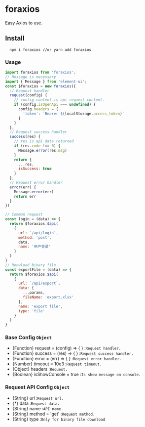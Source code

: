 # foraxios
Easy Axios to use.
## Install

``` node
  npm i foraxios //or yarn add foraxios
```

### Usage

``` js
import foraxios from 'foraxios';
// Message is necessary
import { Message } from 'element-ui';
const $foraxios = new foraxios({
  // Request handler
  request(config) {
    // config content is api request content.
    if (config.isOpenApi === undefined) {
      config.headers = {
        'token': `Bearer ${localStorage.access_token}`
      }
    }
  },
  // Request success handler
  success(res) {
    // res is api data returned
    if (res.code !== 0) {
      Message.error(res.msg)
    }
    return {
      ...res,
      isSuccess: true
    }
  },
  // Request error handler
  error(err) {
    Message.error(err)
    return err
  }
})

// Common request
const login = (data) => {
  return $foraxios.$api(
    {
      url: `/api/login`,
      method: 'post',
      data,
      name: '用户登录'
    }
  )
}
// Donwload binary file
const exportFile = (data) => {
  return $foraxios.$api(
    {
      url: `/api/export`,
      data: {
        ...params,
        fileName: 'export.xlsx'
      },
      name: 'export file',
      type: 'file'
    }
  )
}
```


### Base Config `Object`
  - {Function} request = (config) => { } :`Request handler.`
  - {Function} success = (res) => { } :`Request success handler.`
  - {Function} error = (err) => { } :`Request error handler.`
  - {Number} timeout = 10e3 :`Request timeout.`
  - {Object} headers  :`Request.`
  - {Boolean} isShowConsole = true :`Is show message on console.`

### Request API Config `Object`
  - {String} url  :`Request url.`
  - {*} data  :`Request data.`
  - {String} name  :`API name.`
  - {String} method = 'get' :`Request method.`
  - {String} type  :`Only for binary file download`